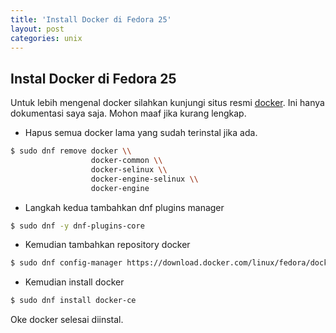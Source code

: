 ```yaml
---
title: 'Install Docker di Fedora 25'
layout: post
categories: unix
---
```


## Instal Docker di Fedora 25

Untuk lebih mengenal docker silahkan kunjungi situs resmi [docker][docker].
Ini hanya dokumentasi saya saja. Mohon maaf jika kurang lengkap.

- Hapus semua docker lama yang sudah terinstal jika ada.
```bash
$ sudo dnf remove docker \\
                  docker-common \\
                  docker-selinux \\
                  docker-engine-selinux \\
                  docker-engine
```
- Langkah kedua tambahkan dnf plugins manager
```bash
$ sudo dnf -y dnf-plugins-core
```
- Kemudian tambahkan repository docker
```bash
$ sudo dnf config-manager https://download.docker.com/linux/fedora/docker-ce.repo
```
- Kemudian install docker
```bash
$ sudo dnf install docker-ce
```

Oke docker selesai diinstal. 

[docker]:https://www.docker.com

